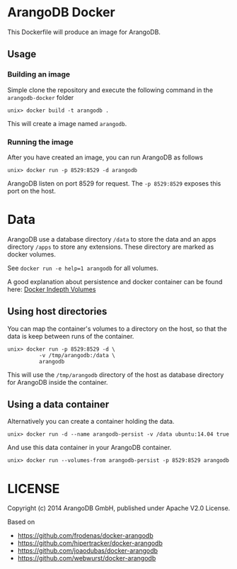 # ArangoDB Docker

This Dockerfile will produce an image for ArangoDB.

## Usage

### Building an image

Simple clone the repository and execute the following command in the
`arangodb-docker` folder

    unix> docker build -t arangodb .

This will create a image named `arangodb`.

### Running the image

After you have created an image, you can run ArangoDB as follows

    unix> docker run -p 8529:8529 -d arangodb

ArangoDB listen on port 8529 for request. The `-p 8529:8529` exposes this port 
on the host.

# Data

ArangoDB use a database directory `/data` to store the data and an apps directory
`/apps` to store any extensions. These directory are marked as docker volumes.

See `docker run -e help=1 arangodb` for all volumes.

A good explanation about persistence and docker container can be found here:
[Docker Indepth Volumes](http://container42.com/2014/11/03/docker-indepth-volumes/)

## Using host directories

You can map the container's volumes to a directory on the host, so that the data
is keep between runs of the container.

    unix> docker run -p 8529:8529 -d \
              -v /tmp/arangodb:/data \
              arangodb

This will use the `/tmp/arangodb` directory of the host as database directory
for ArangoDB inside the container.

## Using a data container

Alternatively you can create a container holding the data.

    unix> docker run -d --name arangodb-persist -v /data ubuntu:14.04 true

And use this data container in your ArangoDB container.

    unix> docker run --volumes-from arangodb-persist -p 8529:8529 arangodb

# LICENSE

Copyright (c) 2014 ArangoDB GmbH, published under Apache V2.0 License.

Based on

- https://github.com/frodenas/docker-arangodb
- https://github.com/hipertracker/docker-arangodb
- https://github.com/joaodubas/docker-arangodb
- https://github.com/webwurst/docker-arangodb
